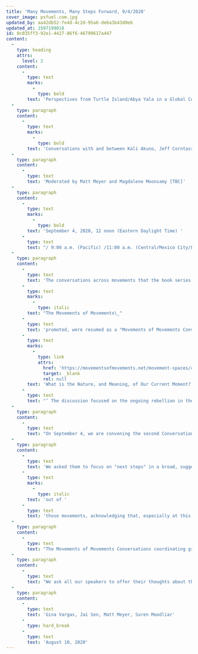```yaml
---
title: 'Many Movements, Many Steps Forward, 9/4/2020'
cover_image: pxfuel.com.jpg
updated_by: aa42db52-fe4d-4c2d-95a6-de6a3b43d0eb
updated_at: 1597199018
id: 0c035ff3-92e1-4427-86f6-46799617a447
content:
  -
    type: heading
    attrs:
      level: 2
    content:
      -
        type: text
        marks:
          -
            type: bold
        text: 'Perspectives from Turtle Island/Abya Yala in a Global Context'
  -
    type: paragraph
    content:
      -
        type: text
        marks:
          -
            type: bold
        text: 'Conversations with and between Kali Akuno, Jeff Corntassel, Silvia Federici, and Xochitl Leyva Solano'
  -
    type: paragraph
    content:
      -
        type: text
        text: 'Moderated by Matt Meyer and Magdalene Moonsamy [TBC]'
  -
    type: paragraph
    content:
      -
        type: text
        marks:
          -
            type: bold
        text: 'September 4, 2020, 12 noon (Eastern Daylight Time) '
      -
        type: text
        text: "/ 9:00 a.m. (Pacific) /11:00 a.m. (Central/Mexico City/Lima)/ \_6:00 p.m. (South African Standard Time) / 9:30 p.m. (Indian Standard Time) via Zoom and Facebook Live. Register on Eventbrite."
  -
    type: paragraph
    content:
      -
        type: text
        text: 'The conversations across movements that the book series '
      -
        type: text
        marks:
          -
            type: italic
        text: "The Movements of Movements\_"
      -
        type: text
        text: 'promoted, were resumed as a "Movements of Movements Conversation" on July 24, 2020, on the theme ‘'
      -
        type: text
        marks:
          -
            type: link
            attrs:
              href: 'https://movementsofmovements.net/movement-spaces/conversations'
              target: _blank
              rel: null
        text: 'What is the Nature, and Meaning, of Our Current Moment?'
      -
        type: text
        text: "’ The discussion focused on the ongoing rebellion in the United States while also calling attention to global challenges and alternatives to processes of dismemberment and rememberment; of neoliberalism and popular resistance; of alienation from work, from one another and from ourselves, and of recovering and reclaiming our imaginations.\_ It also sharply posed questions of agency, organization, and mutual learning."
  -
    type: paragraph
    content:
      -
        type: text
        text: "On September 4, we are convening the second Conversation, to pick up from where we left off.\_ Our speakers are actively-engaged movement thinkers and leaders, with an emphasis on Indigenous, Black, and women’s struggles. They represent a broad but radical range of community viewpoints from different parts of the hemisphere we are broadcasting from, the so-called ‘Americas’ – Abya Yala and Turtle Island.\_"
  -
    type: paragraph
    content:
      -
        type: text
        text: 'We asked them to focus on "next steps" in a broad, suggestive, but not necessarily programmatic way. This conversation builds on our speakers'' real, organic, and organizational ties to movements in motion, not speaking for, but '
      -
        type: text
        marks:
          -
            type: italic
        text: 'out of '
      -
        type: text
        text: 'those movements, acknowledging that, especially at this time in history, more and other spaces for frank organizational and strategic thinking across and between movements are necessary.'
  -
    type: paragraph
    content:
      -
        type: text
        text: "The Movements of Movements Conversations coordinating group is conscious about connecting future conversations centering on perspectives from Africa, Asia-Pacific, Europe, and the Middle East, as well as the Caribbean.\_ Our ambition is to help form these conversations, like the people and movements they weave together, in a common though not uniform dialogical space."
  -
    type: paragraph
    content:
      -
        type: text
        text: "We ask all our speakers to offer their thoughts about the nature of our organizations and campaigns, and the necessary changes we must make and forms we must adopt if we are to overcome the present challenges of the ravages of neoliberalism, capitalism, colonialism, racism, casteism, and patriarchy.\_ Together, moving these “next step” conversations into concrete plans and actions, we must aim to redouble our work to create actually humane civilizational forms that are socially, politically, and environmentally sustainable."
  -
    type: paragraph
    content:
      -
        type: text
        text: 'Gina Vargas, Jai Sen, Matt Meyer, Suren Moodliar'
      -
        type: hard_break
      -
        type: text
        text: 'August 10, 2020'
---
```

